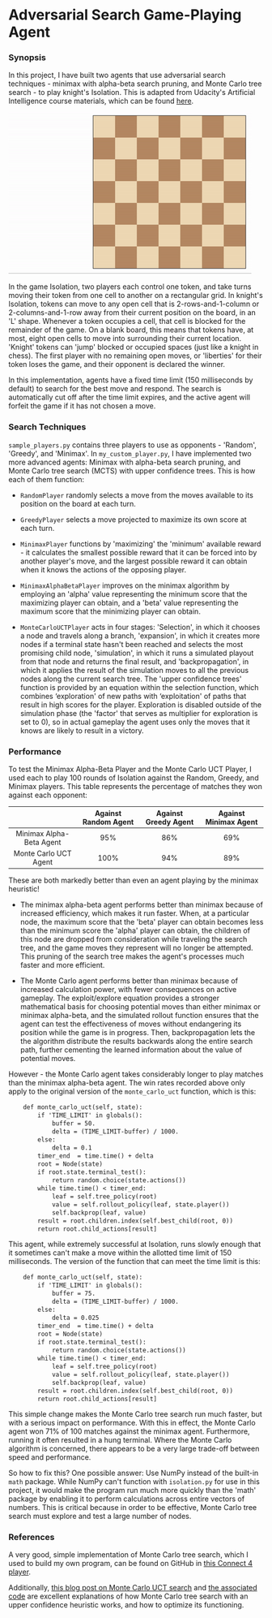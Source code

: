 # Adversarial Search Game-Playing Agent

### Synopsis

In this project, I have built two agents that use adversarial search techniques - minimax with alpha-beta search pruning, and Monte Carlo tree search - to play knight's Isolation. This is adapted from Udacity's Artificial Intelligence course materials, which can be found [here](https://github.com/udacity/artificial-intelligence/tree/master/Projects/3_Adversarial%20Search).

![Example game of isolation on a square board](viz.gif)

In the game Isolation, two players each control one token, and take turns moving their token from one cell to another on a rectangular grid. In knight's Isolation, tokens can move to any open cell that is 2-rows-and-1-column or 2-columns-and-1-row away from their current position on the board, in an 'L' shape. Whenever a token occupies a cell, that cell is blocked for the remainder of the game. On a blank board, this means that tokens have, at most, eight open cells to move into surrounding their current location. 'Knight' tokens can 'jump' blocked or occupied spaces (just like a knight in chess). The first player with no remaining open moves, or 'liberties' for their token loses the game, and their opponent is declared the winner.

In this implementation, agents have a fixed time limit (150 milliseconds by default) to search for the best move and respond. The search is automatically cut off after the time limit expires, and the active agent will forfeit the game if it has not chosen a move.

### Search Techniques

`sample_players.py` contains three players to use as opponents - 'Random', 'Greedy', and 'Minimax'. In `my_custom_player.py`, I have implemented two more advanced agents: Minimax with alpha-beta search pruning, and Monte Carlo tree search (MCTS) with upper confidence trees. This is how each of them function:

- `RandomPlayer` randomly selects a move from the moves available to its position on the board at each turn.

- `GreedyPlayer` selects a move projected to maximize its own score at each turn.

- `MinimaxPlayer` functions by 'maximizing' the 'minimum' available reward - it calculates the smallest possible reward that it can be forced into by another player's move, and the largest possible reward it can obtain when it knows the actions of the opposing player.

- `MinimaxAlphaBetaPlayer` improves on the minimax algorithm by employing an 'alpha' value representing the minimum score that the maximizing player can obtain, and a 'beta' value representing the maximum score that the minimizing player can obtain.

- `MonteCarloUCTPlayer` acts in four stages: 'Selection', in which it chooses a node and travels along a branch, 'expansion', in which it creates more nodes if a terminal state hasn't been reached and selects the most promising child node, 'simulation', in which it runs a simulated playout from that node and returns the final result, and 'backpropagation', in which it applies the result of the simulation moves to all the previous nodes along the current search tree. The 'upper confidence trees' function is provided by an equation within the selection function, which combines ‘exploration' of new paths with ‘exploitation' of paths that result in high scores for the player. Exploration is disabled outside of the simulation phase (the 'factor' that serves as multiplier for exploration is set to 0), so in actual gameplay the agent uses only the moves that it knows are likely to result in a victory.

### Performance

To test the Minimax Alpha-Beta Player and the Monte Carlo UCT Player, I used each to play 100 rounds of Isolation against the Random, Greedy, and Minimax players. This table represents the percentage of matches they won against each opponent:

|| Against Random Agent | Against Greedy Agent | Against Minimax Agent |
|:-:|:-:|:-:|:-:|
| Minimax Alpha-Beta Agent | 95% | 86% | 69% |
| Monte Carlo UCT Agent | 100% | 94% | 89% |

These are both markedly better than even an agent playing by the minimax heuristic!

- The minimax alpha-beta agent performs better than minimax because of increased efficiency, which makes it run faster. When, at a particular node, the maximum score that the 'beta' player can obtain becomes less than the minimum score the 'alpha' player can obtain, the children of this node are dropped from consideration while traveling the search tree, and the game moves they represent will no longer be attempted. This pruning of the search tree makes the agent's processes much faster and more efficient.

- The Monte Carlo agent performs better than minimax because of increased calculation power, with fewer consequences on active gameplay. The exploit/explore equation provides a stronger mathematical basis for choosing potential moves than either minimax or minimax alpha-beta, and the simulated rollout function ensures that the agent can test the effectiveness of moves without endangering its position while the game is in progress. Then, backpropagation lets the the algorithm distribute the results backwards along the entire search path, further cementing the learned information about the value of potential moves.

However - the Monte Carlo agent takes considerably longer to play matches than the minimax alpha-beta agent. The win rates recorded above only apply to the original version of the `monte_carlo_uct` function, which is this:

```
    def monte_carlo_uct(self, state):
        if 'TIME_LIMIT' in globals():
            buffer = 50.
            delta = (TIME_LIMIT-buffer) / 1000.
        else:
            delta = 0.1
        timer_end  = time.time() + delta
        root = Node(state)
        if root.state.terminal_test():
            return random.choice(state.actions())
        while time.time() < timer_end:
            leaf = self.tree_policy(root)
            value = self.rollout_policy(leaf, state.player())
            self.backprop(leaf, value)
        result = root.children.index(self.best_child(root, 0))
        return root.child_actions[result]
```

This agent, while extremely successful at Isolation, runs slowly enough that it sometimes can't make a move within the allotted time limit of 150 milliseconds. The version of the function that can meet the time limit is this:

``` 
    def monte_carlo_uct(self, state):
        if 'TIME_LIMIT' in globals():
            buffer = 75.
            delta = (TIME_LIMIT-buffer) / 1000.
        else:
            delta = 0.025
        timer_end  = time.time() + delta
        root = Node(state)
        if root.state.terminal_test():
            return random.choice(state.actions())
        while time.time() < timer_end:
            leaf = self.tree_policy(root)
            value = self.rollout_policy(leaf, state.player())
            self.backprop(leaf, value)
        result = root.children.index(self.best_child(root, 0))
        return root.child_actions[result]
```

This simple change makes the Monte Carlo tree search run much faster, but with a serious impact on performance. With this in effect, the Monte Carlo agent won 71% of 100 matches against the minimax agent. Furthermore, running it often resulted in a hung terminal. Where the Monte Carlo algorithm is concerned, there appears to be a very large trade-off between speed and performance.

So how to fix this? One possible answer: Use NumPy instead of the built-in `math` package. While NumPy can't function with `isolation.py` for use in this project, it would make the program run much more quickly than the 'math' package by enabling it to perform calculations across entire vectors of numbers. This is critical because in order to be effective, Monte Carlo tree search must explore and test a large number of nodes.

### References

A very good, simple implementation of Monte Carlo tree search, which I used to build my own program, can be found on GitHub in [this Connect 4 player](https://github.com/Alfo5123/Connect4).

Additionally, [this blog post on Monte Carlo UCT search](http://www.moderndescartes.com/essays/deep_dive_mcts/) and [the associated code](https://github.com/brilee/python_uct) are excellent explanations of how Monte Carlo tree search with an upper confidence heuristic works, and how to optimize its functioning.
